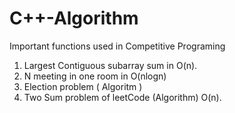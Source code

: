 # C++-Algorithm
Important functions used in Competitive Programing 

1. Largest Contiguous subarray sum in O(n). 
2. N meeting in one room in O(nlogn)
3. Election problem ( Algoritm )
4. Two Sum problem of leetCode (Algorithm) O(n).
